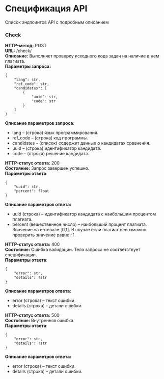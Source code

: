 # Спецификация API

Список эндпоинтов API с подробным описанием

### Check
**HTTP-метод:** POST   
**URL:** /check/  
**Описание:** Выполняет проверку исходного кода задач на наличие в нем плагиата.  
**Параметры запроса:** 
```
{
    "lang": str,
    "ref_code": str,
    "candidates": [
        {
            "uuid": str,
            "code": str
        }
    ]
}
```

**Описание параметров запроса:**  
- lang – (строка) язык программирования.
- ref_code – (строка) код программы.
- candidates – (список) содержит данные о кандидатах сравнения.
- uuid – (строка) идентификатор кандидата.
- code – (строка) решение кандидата.

**HTTP-статус ответа:** 200  
**Состояние:** Запрос завершен успешно.  
**Параметры ответа:** 
```
{
    "uuid": str,
    "percent": float
}
```

**Описание параметров ответа:**  
- uuid (строка) – идентификатор кандидата с наибольшим процентом плагиата.
- percent (вещественное число) – наибольший процент плагиата. Значение на интевале [0,1]. В случае если плагиат невозможно проверить значение равно -1.   

**HTTP-статус ответа:** 400  
**Состояние:** Ошибка валидации. Тело запроса не соответствует спецификации.  
**Параметры ответа:** 
```
{
    "error": str,
    "details": ?str
}
```

**Описание параметров ответа:**  
- error (строка) – текст ошибки.
- details (строка) – детали ошибки.

**HTTP-статус ответа:** 500  
**Состояние:** Внутренняя ошибка.  
**Параметры ответа:** 
```
{
    "error": str,
    "details": ?str
}
```

**Описание параметров ответа:**  
- error (строка) – текст ошибки.
- details (строка) – детали ошибки.
